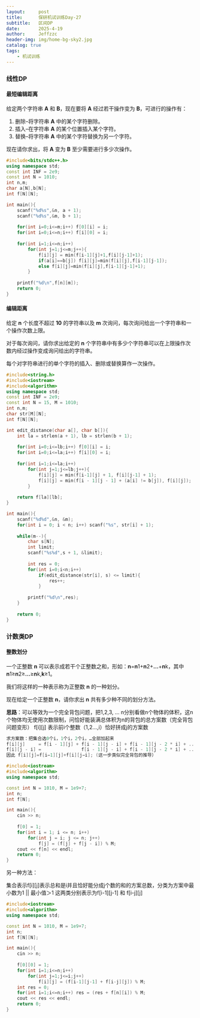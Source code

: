 ```yaml
---
layout:     post
title:      保研机试训练Day-27
subtitle:   区间DP
date:       2025-4-19
author:     Jeffzzc
header-img: img/home-bg-sky2.jpg
catalog: true
tags:
    - 机试训练
---
```

### 线性DP

#### 最短编辑距离

给定两个字符串 **A** 和 **B**，现在要将 **A** 经过若干操作变为 **B**，可进行的操作有：

1. 删除–将字符串 **A** 中的某个字符删除。
2. 插入–在字符串 **A** 的某个位置插入某个字符。
3. 替换–将字符串 **A** 中的某个字符替换为另一个字符。

现在请你求出，将 **A** 变为 **B** 至少需要进行多少次操作。

```cpp
#include<bits/stdc++.h>
using namespace std;
const int INF = 2e9;
const int N = 1010;
int n,m;
char a[N],b[N];
int f[N][N];

int main(){
    scanf("%d%s",&n, a + 1);
    scanf("%d%s",&m, b + 1);
  
    for(int i=0;i<=m;i++) f[0][i] = i;
    for(int i=0;i<=n;i++) f[i][0] = i;
  
    for(int i=1;i<=n;i++)
        for(int j=1;j<=m;j++){
            f[i][j] = min(f[i-1][j]+1,f[i][j-1]+1);
            if(a[i]==b[j]) f[i][j]=min(f[i][j],f[i-1][j-1]);
            else f[i][j]=min(f[i][j],f[i-1][j-1]+1);
        }
  
    printf("%d\n",f[n][m]);
    return 0;
}
```

#### 编辑距离

给定 **n** 个长度不超过 **10** 的字符串以及 **m** 次询问，每次询问给出一个字符串和一个操作次数上限。

对于每次询问，请你求出给定的 **n** 个字符串中有多少个字符串可以在上限操作次数内经过操作变成询问给出的字符串。

每个对字符串进行的单个字符的插入、删除或替换算作一次操作。

```cpp
#include<string.h>
#include<iostream>
#include<algorithm>
using namespace std;
const int INF = 2e9;
const int N = 15, M = 1010;
int n,m;
char str[M][N];
int f[N][N];

int edit_distance(char a[], char b[]){
    int la = strlen(a + 1), lb = strlen(b + 1);
  
    for(int i=0;i<=lb;i++) f[0][i] = i;
    for(int i=0;i<=la;i++) f[i][0] = i;
  
    for(int i=1;i<=la;i++)
        for(int j=1;j<=lb;j++){
            f[i][j] = min(f[i-1][j] + 1, f[i][j-1] + 1);
            f[i][j] = min(f[i - 1][j - 1] + (a[i] != b[j]), f[i][j]);
        }
  
    return f[la][lb];
}

int main(){
    scanf("%d%d",&n, &m);
    for(int i = 0; i < n; i++) scanf("%s", str[i] + 1);
  
    while(m--){
        char s[N];
        int limit;
        scanf("%s%d",s + 1, &limit);
    
        int res = 0;
        for(int i=0;i<n;i++)
            if(edit_distance(str[i], s) <= limit){
                res++;
            }
        
        printf("%d\n",res);
    }
  
    return 0;
}
```

### 计数类DP

#### 整数划分

一个正整数 **n** 可以表示成若干个正整数之和，形如：**n**=**n**1+**n**2+**…**+**n**k，其中 **n**1≥**n**2≥**…**≥**n**k,**k**≥1。

我们将这样的一种表示称为正整数 **n** 的一种划分。

现在给定一个正整数 **n**，请你求出 **n** 共有多少种不同的划分方法。

**思路**：可以等效为一个完全背包问题，把1,2,3, … n分别看做n个物体的体积，这n个物体均无使用次数限制，问恰好能装满总体积为n的背包的总方案数（完全背包问题变形）
f[i][j] 表示前i个整数（1,2…,i）恰好拼成j的方案数

```cpp
求方案数：把集合选0个i，1个i，2个i，…全部加起来
f[i][j]     = f[i - 1][j] + f[i - 1][j - i] + f[i - 1][j - 2 * i] + ...;
f[i][j - i] =               f[i - 1][j - i] + f[i - 1][j - 2 * i] + ...;
因此 f[i][j]=f[i−1][j]+f[i][j−i]; (这一步类似完全背包的推导）
```

```cpp
#include<iostream>
#include<algorithm>
using namespace std;

const int N = 1010, M = 1e9+7;
int n;
int f[N];

int main(){
    cin >> n;
  
    f[0] = 1;
    for(int i = 1; i <= n; i++)
        for(int j = i; j <= n; j++)
            f[j] = (f[j] + f[j - i]) % M;
    cout << f[n] << endl;
    return 0;
}
```

另一种方法：

集合表示f[i][j]表示总和是i并且恰好能分成j个数的和的方案总数，分类为方案中最小数为1 || 最小值＞1
这两类分别表示为f[i-1][j-1] 和 f[i-j][j]

```cpp
#include<iostream>
#include<algorithm>
using namespace std;

const int N = 1010, M = 1e9+7;
int n;
int f[N][N];

int main(){
    cin >> n;
  
    f[0][0] = 1;
    for(int i=1;i<=n;i++)
        for(int j=1;j<=i;j++)
            f[i][j] = (f[i-1][j-1] + f[i-j][j]) % M;
    int res = 0;
    for(int i=1;i<=n;i++) res = (res + f[n][i]) % M;
    cout << res << endl;
    return 0;
}
```
